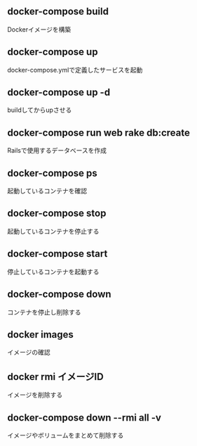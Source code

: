 ## docker-compose build
Dockerイメージを構築

## docker-compose up
docker-compose.ymlで定義したサービスを起動

## docker-compose up -d
buildしてからupさせる

## docker-compose run web rake db:create
Railsで使用するデータベースを作成

## docker-compose ps
起動しているコンテナを確認

## docker-compose stop
起動しているコンテナを停止する

## docker-compose start
停止しているコンテナを起動する

## docker-compose down
コンテナを停止し削除する

## docker images
イメージの確認

## docker rmi イメージID
イメージを削除する

## docker-compose down --rmi all -v
イメージやボリュームをまとめて削除する
